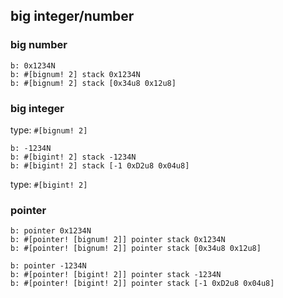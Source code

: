 ## big integer/number


### big number

```
b: 0x1234N
b: #[bignum! 2] stack 0x1234N
b: #[bignum! 2] stack [0x34u8 0x12u8]
```

### big integer

type: `#[bignum! 2]`

```
b: -1234N
b: #[bigint! 2] stack -1234N
b: #[bigint! 2] stack [-1 0xD2u8 0x04u8]
```

type: `#[bigint! 2]`

### pointer

```
b: pointer 0x1234N
b: #[pointer! [bignum! 2]] pointer stack 0x1234N
b: #[pointer! [bignum! 2]] pointer stack [0x34u8 0x12u8]
```

```
b: pointer -1234N
b: #[pointer! [bigint! 2]] pointer stack -1234N
b: #[pointer! [bigint! 2]] pointer stack [-1 0xD2u8 0x04u8]
```
